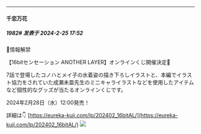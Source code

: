 ﻿
*****

####  千恋万花  
##### 1982#       发表于 2024-2-25 17:52

📣情報解禁

【16bitセンセーション ANOTHER LAYER】オンラインくじ開催決定🎉

7話で登場したコノハとメイ子の水着姿の描き下ろしイラストと、本編でイラスト協力をされていた成瀬未亜先生のミニキャライラストなどを使用したアイテムなど個性的なグッズが当たるオンラインくじです。

2024年2月28日（水）12:00発売！

詳細は👇
[https://eureka-kuji.com/lp/202402_16bitAL/](https://eureka-kuji.com/lp/202402_16bitAL/)
<img src="https://p.sda1.dev/15/1900020d34f60cfc9f56a9dc01d66fd7/kv_pc.png" referrerpolicy="no-referrer">

